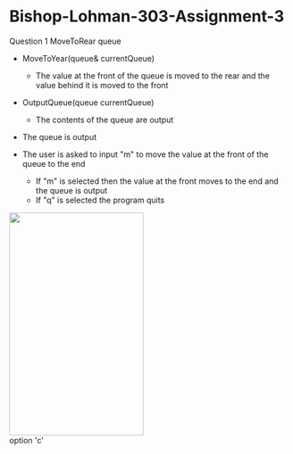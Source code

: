 # Bishop-Lohman-303-Assignment-3

Question 1 MoveToRear queue

- MoveToYear(queue<int>& currentQueue)
  - The value at the front of the queue is moved to the rear and the value behind it is moved to the front
- OutputQueue(queue<int> currentQueue)
  - The contents of the queue are output

- The queue is output
- The user is asked to input "m" to move the value at the front of the queue to the end
  - If "m" is selected then the value at the front moves to the end and the queue is output
  - If "q" is selected the program quits
  
<img src="https://user-images.githubusercontent.com/90850429/206567708-a60d96a5-2f36-4f70-b7ce-d0c07b9307b1.png" width="240" height="400"><br />
option 'c'<br />
